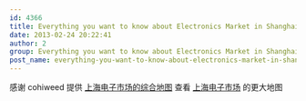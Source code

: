 ```yaml
---
id: 4366
title: Everything you want to know about Electronics Market in Shanghai but are afraid to ask…
date: 2013-02-24 20:22:41
author: 2
group: Everything you want to know about Electronics Market in Shanghai but are afraid to ask…
post_name: everything-you-want-to-know-about-electronics-market-in-shanghai-but-are-afraid-to-ask
---
```


感谢 cohiweed 提供 [上海电子市场的综合地图](https://www.google.com.hk/maps/ms?msid=214674803779415009742.0004d675c4080bf4efd89&msa=0&iwloc=0004d675ea7aec9aa3a35) 
查看 [上海电子市场](https://www.google.com.hk/maps/ms?hl=en&gl=hk&ptab=2&ie=UTF8&oe=UTF8&msa=0&msid=214674803779415009742.0004d675c4080bf4efd89&t=m&iwloc=0004d675ea7aec9aa3a35&brcurrent=3,0x0:0x0,1&ll=31.17064,121.459739&spn=0.264379,0.477824&source=embed) 的更大地图